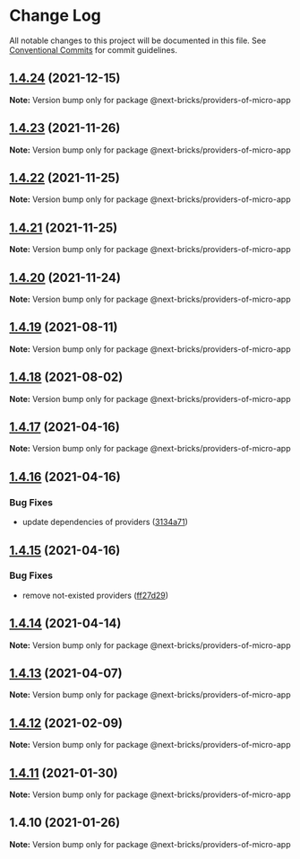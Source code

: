 # Change Log

All notable changes to this project will be documented in this file.
See [Conventional Commits](https://conventionalcommits.org) for commit guidelines.

## [1.4.24](https://github.com/easyops-cn/next-providers/compare/@next-bricks/providers-of-micro-app@1.4.23...@next-bricks/providers-of-micro-app@1.4.24) (2021-12-15)

**Note:** Version bump only for package @next-bricks/providers-of-micro-app

## [1.4.23](https://github.com/easyops-cn/next-providers/compare/@next-bricks/providers-of-micro-app@1.4.22...@next-bricks/providers-of-micro-app@1.4.23) (2021-11-26)

**Note:** Version bump only for package @next-bricks/providers-of-micro-app

## [1.4.22](https://github.com/easyops-cn/next-providers/compare/@next-bricks/providers-of-micro-app@1.4.21...@next-bricks/providers-of-micro-app@1.4.22) (2021-11-25)

**Note:** Version bump only for package @next-bricks/providers-of-micro-app

## [1.4.21](https://github.com/easyops-cn/next-providers/compare/@next-bricks/providers-of-micro-app@1.4.20...@next-bricks/providers-of-micro-app@1.4.21) (2021-11-25)

**Note:** Version bump only for package @next-bricks/providers-of-micro-app

## [1.4.20](https://github.com/easyops-cn/next-providers/compare/@next-bricks/providers-of-micro-app@1.4.19...@next-bricks/providers-of-micro-app@1.4.20) (2021-11-24)

**Note:** Version bump only for package @next-bricks/providers-of-micro-app

## [1.4.19](https://github.com/easyops-cn/next-providers/compare/@next-bricks/providers-of-micro-app@1.4.18...@next-bricks/providers-of-micro-app@1.4.19) (2021-08-11)

**Note:** Version bump only for package @next-bricks/providers-of-micro-app

## [1.4.18](https://github.com/easyops-cn/next-providers/compare/@next-bricks/providers-of-micro-app@1.4.17...@next-bricks/providers-of-micro-app@1.4.18) (2021-08-02)

**Note:** Version bump only for package @next-bricks/providers-of-micro-app

## [1.4.17](https://github.com/easyops-cn/next-providers/compare/@next-bricks/providers-of-micro-app@1.4.16...@next-bricks/providers-of-micro-app@1.4.17) (2021-04-16)

**Note:** Version bump only for package @next-bricks/providers-of-micro-app

## [1.4.16](https://github.com/easyops-cn/next-providers/compare/@next-bricks/providers-of-micro-app@1.4.15...@next-bricks/providers-of-micro-app@1.4.16) (2021-04-16)

### Bug Fixes

- update dependencies of providers ([3134a71](https://github.com/easyops-cn/next-providers/commit/3134a71758f1ec4e9a0b5423e3f78d39e46bb196))

## [1.4.15](https://github.com/easyops-cn/next-providers/compare/@next-bricks/providers-of-micro-app@1.4.14...@next-bricks/providers-of-micro-app@1.4.15) (2021-04-16)

### Bug Fixes

- remove not-existed providers ([ff27d29](https://github.com/easyops-cn/next-providers/commit/ff27d29da3ac8036c5bd51b5d60f95a882af0604))

## [1.4.14](https://github.com/easyops-cn/next-providers/compare/@next-bricks/providers-of-micro-app@1.4.13...@next-bricks/providers-of-micro-app@1.4.14) (2021-04-14)

**Note:** Version bump only for package @next-bricks/providers-of-micro-app

## [1.4.13](https://github.com/easyops-cn/next-providers/compare/@next-bricks/providers-of-micro-app@1.4.12...@next-bricks/providers-of-micro-app@1.4.13) (2021-04-07)

**Note:** Version bump only for package @next-bricks/providers-of-micro-app

## [1.4.12](https://github.com/easyops-cn/next-providers/compare/@next-bricks/providers-of-micro-app@1.4.11...@next-bricks/providers-of-micro-app@1.4.12) (2021-02-09)

**Note:** Version bump only for package @next-bricks/providers-of-micro-app

## [1.4.11](https://github.com/easyops-cn/next-providers/compare/@next-bricks/providers-of-micro-app@1.4.10...@next-bricks/providers-of-micro-app@1.4.11) (2021-01-30)

**Note:** Version bump only for package @next-bricks/providers-of-micro-app

## 1.4.10 (2021-01-26)

**Note:** Version bump only for package @next-bricks/providers-of-micro-app
